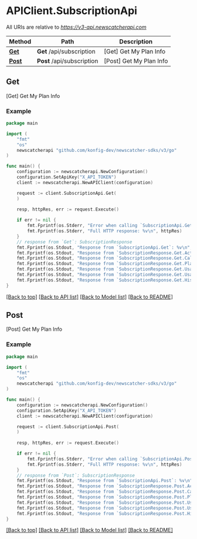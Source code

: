 # APIClient.SubscriptionApi

All URIs are relative to *https://v3-api.newscatcherapi.com*

Method | Path | Description
------------- | ------------- | -------------
[**Get**](SubscriptionApi.md#Get) | **Get** /api/subscription | [Get] Get My Plan Info
[**Post**](SubscriptionApi.md#Post) | **Post** /api/subscription | [Post] Get My Plan Info



## Get

[Get] Get My Plan Info



### Example

```go
package main

import (
    "fmt"
    "os"
    newscatcherapi "github.com/konfig-dev/newscatcher-sdks/v3/go"
)

func main() {
    configuration := newscatcherapi.NewConfiguration()
    configuration.SetApiKey("X_API_TOKEN")
    client := newscatcherapi.NewAPIClient(configuration)

    request := client.SubscriptionApi.Get(
    )
    
    resp, httpRes, err := request.Execute()

    if err != nil {
        fmt.Fprintf(os.Stderr, "Error when calling `SubscriptionApi.Get``: %v\n", err)
        fmt.Fprintf(os.Stderr, "Full HTTP response: %v\n", httpRes)
    }
    // response from `Get`: SubscriptionResponse
    fmt.Fprintf(os.Stdout, "Response from `SubscriptionApi.Get`: %v\n", resp)
    fmt.Fprintf(os.Stdout, "Response from `SubscriptionResponse.Get.Active`: %v\n", resp.Active)
    fmt.Fprintf(os.Stdout, "Response from `SubscriptionResponse.Get.CallsPerSeconds`: %v\n", *resp.CallsPerSeconds)
    fmt.Fprintf(os.Stdout, "Response from `SubscriptionResponse.Get.PlanName`: %v\n", resp.PlanName)
    fmt.Fprintf(os.Stdout, "Response from `SubscriptionResponse.Get.UsageAssignedCalls`: %v\n", *resp.UsageAssignedCalls)
    fmt.Fprintf(os.Stdout, "Response from `SubscriptionResponse.Get.UsageRemainingCalls`: %v\n", *resp.UsageRemainingCalls)
    fmt.Fprintf(os.Stdout, "Response from `SubscriptionResponse.Get.HistoricalDays`: %v\n", *resp.HistoricalDays)
}
```

[[Back to top]](#) [[Back to API list]](../README.md#documentation-for-api-endpoints)
[[Back to Model list]](../README.md#documentation-for-models)
[[Back to README]](../README.md)


## Post

[Post] Get My Plan Info



### Example

```go
package main

import (
    "fmt"
    "os"
    newscatcherapi "github.com/konfig-dev/newscatcher-sdks/v3/go"
)

func main() {
    configuration := newscatcherapi.NewConfiguration()
    configuration.SetApiKey("X_API_TOKEN")
    client := newscatcherapi.NewAPIClient(configuration)

    request := client.SubscriptionApi.Post(
    )
    
    resp, httpRes, err := request.Execute()

    if err != nil {
        fmt.Fprintf(os.Stderr, "Error when calling `SubscriptionApi.Post``: %v\n", err)
        fmt.Fprintf(os.Stderr, "Full HTTP response: %v\n", httpRes)
    }
    // response from `Post`: SubscriptionResponse
    fmt.Fprintf(os.Stdout, "Response from `SubscriptionApi.Post`: %v\n", resp)
    fmt.Fprintf(os.Stdout, "Response from `SubscriptionResponse.Post.Active`: %v\n", resp.Active)
    fmt.Fprintf(os.Stdout, "Response from `SubscriptionResponse.Post.CallsPerSeconds`: %v\n", *resp.CallsPerSeconds)
    fmt.Fprintf(os.Stdout, "Response from `SubscriptionResponse.Post.PlanName`: %v\n", resp.PlanName)
    fmt.Fprintf(os.Stdout, "Response from `SubscriptionResponse.Post.UsageAssignedCalls`: %v\n", *resp.UsageAssignedCalls)
    fmt.Fprintf(os.Stdout, "Response from `SubscriptionResponse.Post.UsageRemainingCalls`: %v\n", *resp.UsageRemainingCalls)
    fmt.Fprintf(os.Stdout, "Response from `SubscriptionResponse.Post.HistoricalDays`: %v\n", *resp.HistoricalDays)
}
```

[[Back to top]](#) [[Back to API list]](../README.md#documentation-for-api-endpoints)
[[Back to Model list]](../README.md#documentation-for-models)
[[Back to README]](../README.md)

